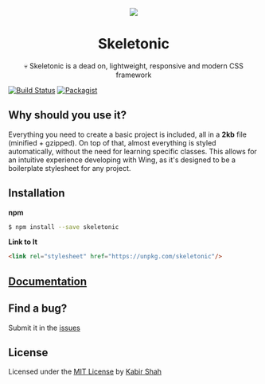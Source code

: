 <p align="center"><a href="https://skeletonic.io" target="_blank"><img src="https://github.com/reedia/skeletonic/raw/master/Masthead.png"></a></p>

<h1 align="center">Skeletonic</h1>

<p align="center">💀 Skeletonic is a dead on, lightweight, responsive and modern CSS framework</p>

[![Build Status](https://travis-ci.org/reedia/skeletonic.svg?branch=master)](https://travis-ci.org/reedia/skeletonic)
[![Packagist](https://img.shields.io/badge/license-MIT-blue.svg)](https://kbrsh.github.io/license)

## Why should you use it?

Everything you need to create a basic project is included, all in a **2kb** file (minified + gzipped). On top of that, almost everything is styled automatically, without the need for learning specific classes. This allows for an intuitive experience developing with Wing, as it's designed to be a boilerplate stylesheet for any project.

## Installation

**npm**

```sh
$ npm install --save skeletonic
```

**Link to It**

```html
<link rel="stylesheet" href="https://unpkg.com/skeletonic"/>
```

## [Documentation](https://skeletonic.io/)

## Find a bug?

Submit it in the [issues](https://github.com/reedia/skeletonic/issues)

## License

Licensed under the [MIT License](http://kbrsh.github.io/license) by [Kabir Shah](http://kabir.ml)

